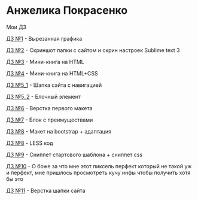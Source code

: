 # Анжелика Покрасенко
Мои ДЗ

[ДЗ №1](https://yadi.sk/d/kmMWkc9Z3Id8yQ) - Вырезанная графика

[ДЗ №2](https://github.com/angienitt/angienitt.github.io/tree/master/lesson_2) - Скриншот папки с сайтом и скрин настроек Sublime text 3

[ДЗ №3](https://codepen.io/angienitt/pen/vYBppYJ) - Мини-книга на HTML

[ДЗ №4](https://codepen.io/angienitt/pen/gOYoZNq) - Мини-книга на HTML+CSS

[ДЗ №5_1](https://codepen.io/angienitt/pen/BaBYJPG) - Шапка сайта с навигацией

[ДЗ №5_2](https://codepen.io/angienitt/pen/MWgQrda) - Блочный элемент

[ДЗ №6](https://yadi.sk/d/PhahQlwDXVvDPA) - Верстка первого макета

[ДЗ №7](https://angienitt.github.io/lesson_8/src/) - Блок с преимуществами

[ДЗ №8](https://angienitt.github.io/lesson_9/src/) - Макет на bootstrap + адаптация

[ДЗ №8](https://github.com/angienitt/angienitt.github.io/blob/master/main.less) - LESS код

[ДЗ №9](https://github.com/angienitt/angienitt.github.io/tree/master/lesson_11) - Сниппет стартового шаблона + сниппет css

[ДЗ №10](https://angienitt.github.io/pixperfect/src/) - О боже за что мне этот пиксель перфект который не такой уж и перфект, мне пришлось просмотреть кучу инфы чтобы получить хотя бы это

[ДЗ №11](https://angienitt.github.io/project/src/) - Верстка шапки сайта
